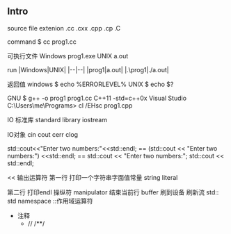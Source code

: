 ## Intro

source file extenion .cc .cxx .cpp .cp .C

command
$ cc prog1.cc

可执行文件 Windows prog1.exe UNIX a.out

run
|Windows|UNIX|
|--|--|
|prog1|a.out|
|.\prog1|./a.out|

返回值 
windows $ echo %ERRORLEVEL% 
UNIX $ echo $?

GNU $ g++ -o prog1 prog1.cc
    C++11 -std=c++0x
Visual Studio C:\Users\me\Programs> cl /EHsc prog1.cpp

IO 标准库 standard library iostream

IO对象 cin cout cerr clog

std::cout<<"Enter two numbers:"<<std::endl;
== (std::cout << "Enter two numbers:") <<std::endl;
== std::cout << "Enter two numbers:";
    std::cout << std::endl;

<< 输出运算符
第一行 打印一个字符串字面值常量
string literal

第二行 打印endl 操纵符 manipulator 结束当前行
buffer 刷到设备 刷新流
std:: std namespace
::作用域运算符
>> 

- 注释
    - // /**/



